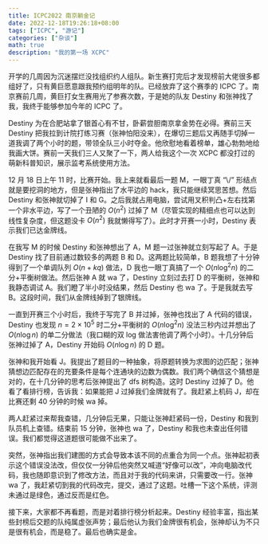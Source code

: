 ```yaml
---
title: ICPC2022 南京躺金记
date: 2022-12-18T19:26:18+08:00
tags: ["ICPC", "游记"]
categories: ["杂谈"]
math: true
description: "我的第一场 XCPC"
---
```


开学的几周因为沉迷摆烂没找组织约人组队。新生赛打完后才发现榜前大佬很多都组好了，只有黄巨愿意跟我预约组明年的队。已经放弃了这个赛季的 ICPC 了。南京赛前几周，黄巨打女生赛用光了参赛次数，于是她的队友 Destiny 和张神找了我，我终于能够参加今年的 ICPC 了。

Destiny 为在合肥站拿了银首心有不甘，卧薪尝胆南京拿金势在必得。赛前三天 Destiny 把我拉到计院打练习赛（张神怕阳没来），在爆切三题后又再随手切掉一道我调了两个小时的题，带领全队三小时夺金。他欣慰地看着榜单，雄心勃勃地给我画大饼。赛前一天我们三人又聚了一下，两人给我这个一次 XCPC 都没打过的萌新科普知识，展示监考系统使用方法。

12 月 18 日上午 11 时，比赛开始。我上来就看最后一题 M，一眼丁真 “\\/” 形结点就是要挖洞的地方，但是张神指出了水平边的 hack，我只能继续冥思苦想。然后 Destiny 和张神就切掉了 I 和 G。之后我就占用电脑，尝试用叉积判凸+左右找第一个非水平边，写了一个丑陋的 $O(n^2)$ 过掉了 M（尽管实现的精细点也可以达到线性复杂度，但这题没卡 $O(n^2)$ 我就懒得写了）。此时才开赛一小时，Destiny 表示我们已达金牌线。

在我写 M 的时候 Destiny 和张神想出了 A，M 题一过张神就立刻写起了 A。于是 Destiny 找了目前通过数较多的两题 B 和 D。这两题比较简单，B 题我想了十分钟得到了一个单调队列 $O(n+kq)$ 做法，D 我也一眼丁真搞了一个 $O(n\log^2 n)$ 的二分+平衡树做法。然后张神 A 就 wa 了，Destiny 立刻过去打 D 的平衡树，张神和我静态调试 A。我们瞪了半小时没结果，然后 Destiny 也 wa 了。于是我就去写 B。这段时间，我们从金牌线掉到了银牌线。

一直到开赛三个小时后，我终于写完了 B 并过掉，张神也找出了 A 代码的错误，Destiny 也发现 $n=2\times 10^5$ 时二分+平衡树的 $O(n\log^2 n)$ 没法三秒内过并想出了 $O(n\log n)$ 的单二分做法（我口糊的双 log 做法害他调了两个小时）。十几分钟后张神过掉了 A，Destiny 开始码 $O(n \log n)$ 的 D 题。

张神和我开始看 J。我提出了题目的一种抽象，将原题转换为求图的边匹配；张神猜想边匹配存在的充要条件是每个连通块的边数为偶数。我们两个确信这个猜想是对的，在十几分钟的思考后张神提出了 dfs 树构造。这时 Destiny 过掉了 D。他看了看排行榜，告诉我：如果能把 J 过掉我们金牌就有了。我赶紧上机码 J，却在比赛还剩 40 分钟的时候 wa 掉。

两人赶紧过来帮我查错，几分钟后无果，只能让张神赶紧码一份，Destiny 和我到队员机上查错。结束前 15 分钟，张神也 wa 了，Destiny 和我也未查出任何错误。我们都觉得这道题很可能做不出来了。

突然，张神指出我们建图的方式会导致本该不同的点重合为同一个点。张神起初表示这个错误没法改，但仅仅一分钟后他突然又喊道“好像可以改”，冲向电脑改代码，我也随即意识到了修改方法，而且对于我的代码来讲，只需要改一行。张神 wa 了，我赶紧切到我的代码改完，提交，通过了这题。吐槽一下这个系统，评测未通过是绿色，通过反而是红色。

接下来，大家都不再看题，而是对着排行榜分析起来。Destiny 经验丰富，指出某些封榜后交题的队纯属虚张声势；最后他认为我们金牌很有机会，张神却认为不只是很有机会，而是稳了。最后也确实是金。
